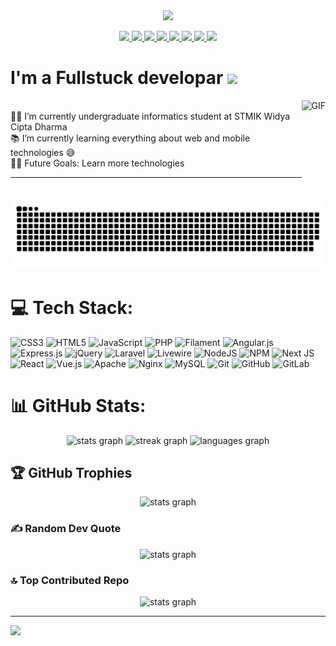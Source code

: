 <div align="center">
  <img height="200" src="https://i.imgur.com/4ASafy0.png"  />
  <p align="center">
    <a href="#">
  <img src="https://img.shields.io/badge/My_Portfolio-0A0A0A?style=flat&logo=dev.to&logoColor=white"/>
</a>
<a href="#">
  <img src="https://img.shields.io/badge/LinkedIn-%230077B5.svg?logo=linkedin&logoColor=white"/>
</a> 
<a href="#">
  <img src="https://img.shields.io/badge/WhatsApp-25D366?logo=whatsapp&logoColor=white"/>
</a>
<a href="#">
  <img src="https://img.shields.io/badge/TikTok-%23000000.svg?logo=TikTok&logoColor=white"/>
</a>
<a href="#">
  <img src="https://img.shields.io/badge/Instagram-%23E4405F.svg?logo=Instagram&logoColor=white"/>
</a>
<a href="#">
  <img src="https://img.shields.io/badge/YouTube-%23FF0000.svg?logo=YouTube&logoColor=white"/>
</a>
<a href="#">
  <img src="https://img.shields.io/badge/X-black.svg?logo=X&logoColor=white"/>
</a>
<a href="#">
  <img src="https://img.shields.io/badge/Discord-%237289DA.svg?logo=discord&logoColor=white"/>
</a>
  </p>
</div>



<h1>I'm a Fullstuck developar <img src="https://emojis.slackmojis.com/emojis/images/1577305505/7373/hand_wave.gif?1577305505" width="50" /> </h1>
<img align="right" alt="GIF" height="160px" margin="0px" src="https://media.giphy.com/media/du3J3cXyzhj75IOgvA/giphy.gif" />
<br/>
👨‍💻 I’m currently undergraduate informatics student at STMIK Widya Cipta Dharma
<br/>
📚 I’m currently learning everything about web and mobile technologies 😅
<br/>
💪🏼 Future Goals: Learn more technologies

---

<div align="center">
  <picture align="center">
    <source media="(prefers-color-scheme: dark)" srcset="https://raw.githubusercontent.com/platane/platane/output/github-contribution-grid-snake-dark.svg">
    <source media="(prefers-color-scheme: light)" srcset="https://raw.githubusercontent.com/platane/platane/output/github-contribution-grid-snake.svg">
    <img alt="github contribution grid snake animation" src="https://raw.githubusercontent.com/platane/platane/output/github-contribution-grid-snake.svg">
  </picture>
</div>


# 💻 Tech Stack:
![CSS3](https://img.shields.io/badge/css3-%231572B6.svg?style=flat&logo=css3&logoColor=white) ![HTML5](https://img.shields.io/badge/html5-%23E34F26.svg?style=flat&logo=html5&logoColor=white) ![JavaScript](https://img.shields.io/badge/javascript-%23323330.svg?style=flat&logo=javascript&logoColor=%23F7DF1E) ![PHP](https://img.shields.io/badge/php-%23777BB4.svg?style=flat&logo=php&logoColor=white) ![Filament](https://img.shields.io/badge/Filament-FFAA00?style=flat&logoColor=%23000000) ![Angular.js](https://img.shields.io/badge/angular.js-%23E23237.svg?style=flat&logo=angularjs&logoColor=white) ![Express.js](https://img.shields.io/badge/express.js-%23404d59.svg?style=flat&logo=express&logoColor=%2361DAFB) ![jQuery](https://img.shields.io/badge/jquery-%230769AD.svg?style=flat&logo=jquery&logoColor=white) ![Laravel](https://img.shields.io/badge/laravel-%23FF2D20.svg?style=flat&logo=laravel&logoColor=white) ![Livewire](https://img.shields.io/badge/livewire-%234e56a6.svg?style=flat&logo=livewire&logoColor=white) ![NodeJS](https://img.shields.io/badge/node.js-6DA55F?style=flat&logo=node.js&logoColor=white) ![NPM](https://img.shields.io/badge/NPM-%23CB3837.svg?style=flat&logo=npm&logoColor=white) ![Next JS](https://img.shields.io/badge/Next-black?style=flat&logo=next.js&logoColor=white) ![React](https://img.shields.io/badge/react-%2320232a.svg?style=flat&logo=react&logoColor=%2361DAFB) ![Vue.js](https://img.shields.io/badge/vue.js-%2335495e.svg?style=flat&logo=vuedotjs&logoColor=%234FC08D) ![Apache](https://img.shields.io/badge/apache-%23D42029.svg?style=flat&logo=apache&logoColor=white) ![Nginx](https://img.shields.io/badge/nginx-%23009639.svg?style=flat&logo=nginx&logoColor=white) ![MySQL](https://img.shields.io/badge/mysql-4479A1.svg?style=flat&logo=mysql&logoColor=white) ![Git](https://img.shields.io/badge/git-%23F05033.svg?style=flat&logo=git&logoColor=white) ![GitHub](https://img.shields.io/badge/github-%23121011.svg?style=flat&logo=github&logoColor=white) ![GitLab](https://img.shields.io/badge/gitlab-%23181717.svg?style=flat&logo=gitlab&logoColor=white)

# 📊 GitHub Stats:
<div align="center">
  <img src="https://github-readme-stats.vercel.app/api?username=akrammuh&theme=ambient_gradient&hide_border=false&include_all_commits=true&count_private=true" height="150" alt="stats graph"  />
  <img src="https://github-readme-streak-stats.herokuapp.com/?user=akrammuh&theme=ambient_gradient&hide_border=false" height="150" alt="streak graph"  />
  <img src="https://github-readme-stats.vercel.app/api/top-langs/?username=akrammuh&theme=ambient_gradient&hide_border=false&include_all_commits=true&count_private=true&layout=compact" height="150" alt="languages graph"  />
</div>

## 🏆 GitHub Trophies
<div align="center">
  <img src="https://github-profile-trophy.vercel.app/?username=akrammuh&theme=radical&no-frame=false&no-bg=false&margin-w=4" height="150" alt="stats graph"  />
</div>

### ✍️ Random Dev Quote
<div align="center">
  <img src="https://quotes-github-readme.vercel.app/api?type=horizontal&theme=radical" height="150" alt="stats graph"  />
</div>

### 🔝 Top Contributed Repo
<div align="center">
  <img src="https://github-contributor-stats.vercel.app/api?username=akrammuh&limit=5&theme=ambient_gradient&combine_all_yearly_contributions=true" height="150" alt="stats graph"  />
</div>

---
[![](https://visitcount.itsvg.in/api?id=akrammuh&icon=2&color=9)](https://visitcount.itsvg.in)

<!-- Proudly created with GPRM ( https://gprm.itsvg.in ) -->
